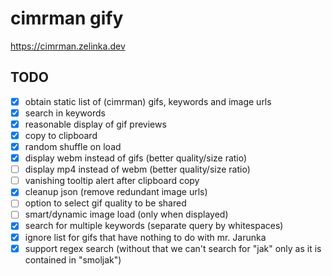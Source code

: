 # cimrman gify

https://cimrman.zelinka.dev

## TODO
- [x] obtain static list of (cimrman) gifs, keywords and image urls
- [x] search in keywords
- [x] reasonable display of gif previews
- [x] copy to clipboard
- [x] random shuffle on load
- [x] display webm instead of gifs (better quality/size ratio)
- [ ] display mp4 instead of webm (better quality/size ratio)
- [ ] vanishing tooltip alert after clipboard copy
- [x] cleanup json (remove redundant image urls)
- [ ] option to select gif quality to be shared
- [ ] smart/dynamic image load (only when displayed)
- [x] search for multiple keywords (separate query by whitespaces)
- [x] ignore list for gifs that have nothing to do with mr. Jarunka
- [x] support regex search (without that we can't search for "jak" only as it is contained in "smoljak")
